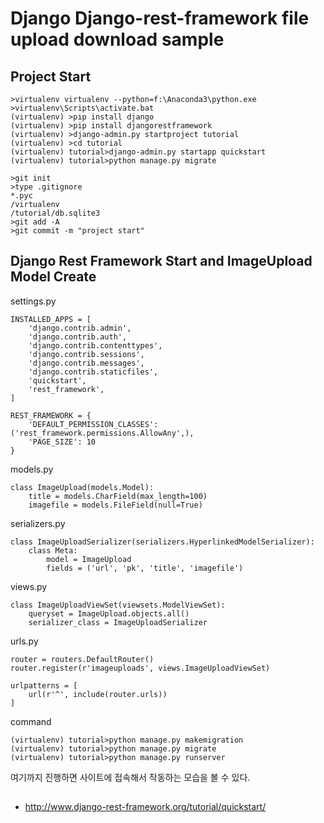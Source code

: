 # Django Django-rest-framework file upload download sample

## Project Start
```
>virtualenv virtualenv --python=f:\Anaconda3\python.exe
>virtualenv\Scripts\activate.bat
(virtualenv) >pip install django
(virtualenv) >pip install djangorestframework
(virtualenv) >django-admin.py startproject tutorial
(virtualenv) >cd tutorial
(virtualenv) tutorial>django-admin.py startapp quickstart
(virtualenv) tutorial>python manage.py migrate

>git init
>type .gitignore
*.pyc
/virtualenv
/tutorial/db.sqlite3
>git add -A
>git commit -m "project start"
```

## Django Rest Framework Start and ImageUpload Model Create
settings.py

```
INSTALLED_APPS = [
    'django.contrib.admin',
    'django.contrib.auth',
    'django.contrib.contenttypes',
    'django.contrib.sessions',
    'django.contrib.messages',
    'django.contrib.staticfiles',
    'quickstart',
    'rest_framework',
]

REST_FRAMEWORK = {
    'DEFAULT_PERMISSION_CLASSES': ('rest_framework.permissions.AllowAny',),
    'PAGE_SIZE': 10
}
```

models.py
```
class ImageUpload(models.Model):
    title = models.CharField(max_length=100)
    imagefile = models.FileField(null=True)
```

serializers.py
```
class ImageUploadSerializer(serializers.HyperlinkedModelSerializer):
    class Meta:
        model = ImageUpload
        fields = ('url', 'pk', 'title', 'imagefile')
```

views.py
```
class ImageUploadViewSet(viewsets.ModelViewSet):
    queryset = ImageUpload.objects.all()
    serializer_class = ImageUploadSerializer
```

urls.py
```
router = routers.DefaultRouter()
router.register(r'imageuploads', views.ImageUploadViewSet)

urlpatterns = [
    url(r'^', include(router.urls))
]
```

command
```
(virtualenv) tutorial>python manage.py makemigration
(virtualenv) tutorial>python manage.py migrate
(virtualenv) tutorial>python manage.py runserver
```

여기까지 진행하면 사이트에 접속해서 작동하는 모습을 볼 수 있다.

##
- http://www.django-rest-framework.org/tutorial/quickstart/